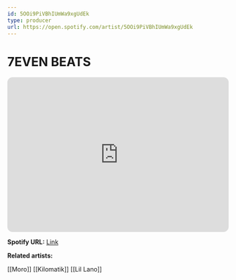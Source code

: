 ```yaml
---
id: 5OOi9PiVBhIUmWa9xgUdEk
type: producer
url: https://open.spotify.com/artist/5OOi9PiVBhIUmWa9xgUdEk
---
```

# 7EVEN BEATS

<iframe style="border-radius:12px" src="https://open.spotify.com/embed/artist/5OOi9PiVBhIUmWa9xgUdEk" width="100%" height="352" frameBorder="0" allowfullscreen="" allow="autoplay; clipboard-write; encrypted-media; fullscreen; picture-in-picture" loading="lazy"></iframe>

**Spotify URL:** [Link](https://open.spotify.com/artist/5OOi9PiVBhIUmWa9xgUdEk)

**Related artists:**

[[Moro]]
[[Kilomatik]]
[[Lil Lano]]
